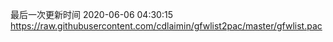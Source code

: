 最后一次更新时间 2020-06-06 04:30:15
https://raw.githubusercontent.com/cdlaimin/gfwlist2pac/master/gfwlist.pac

